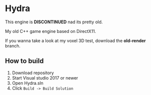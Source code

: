 ﻿# Hydra
 
 This engine is **DISCONTINUED** nad its pretty old.

My old C++ game engine based on DirectX11.

If you wanna take a look at my voxel 3D test, download the **old-render** branch.

## How to build

 1. Download repository
 2. Start Visual studio 2017 or newer
 3. Open Hydra.sln
 4. Click `Build -> Build Solution`
